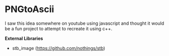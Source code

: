 # PNGtoAscii

I saw this idea somewhere on youtube using javascript and thought it would be a fun project to attempt to recreate it using c++. 

**External Libraries** 
- stb_image (https://github.com/nothings/stb)

